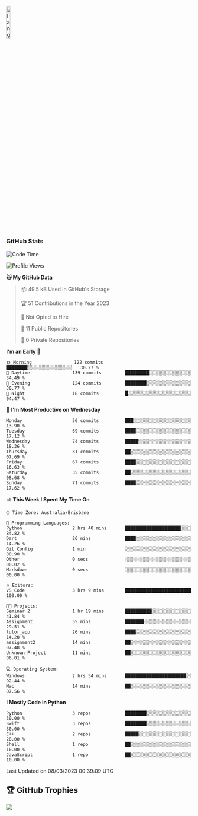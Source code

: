 <p align="left"><img width=15%" src="https://github.com/alansmathew/alansmathew/raw/master/lang.gif" alt="lang image here" /></p>

# <h3 align="left">GitHub Stats</h3>

<!--START_SECTION:waka-->
![Code Time](http://img.shields.io/badge/Code%20Time-151%20hrs%205%20mins-blue)

![Profile Views](http://img.shields.io/badge/Profile%20Views-1-blue)

**🐱 My GitHub Data** 

> 📦 49.5 kB Used in GitHub's Storage 
 > 
> 🏆 51 Contributions in the Year 2023
 > 
> 🚫 Not Opted to Hire
 > 
> 📜 11 Public Repositories 
 > 
> 🔑 0 Private Repositories 
 > 
**I'm an Early 🐤** 

```text
🌞 Morning                122 commits         ████████░░░░░░░░░░░░░░░░░   30.27 % 
🌆 Daytime                139 commits         █████████░░░░░░░░░░░░░░░░   34.49 % 
🌃 Evening                124 commits         ████████░░░░░░░░░░░░░░░░░   30.77 % 
🌙 Night                  18 commits          █░░░░░░░░░░░░░░░░░░░░░░░░   04.47 % 
```
📅 **I'm Most Productive on Wednesday** 

```text
Monday                   56 commits          ███░░░░░░░░░░░░░░░░░░░░░░   13.90 % 
Tuesday                  69 commits          ████░░░░░░░░░░░░░░░░░░░░░   17.12 % 
Wednesday                74 commits          █████░░░░░░░░░░░░░░░░░░░░   18.36 % 
Thursday                 31 commits          ██░░░░░░░░░░░░░░░░░░░░░░░   07.69 % 
Friday                   67 commits          ████░░░░░░░░░░░░░░░░░░░░░   16.63 % 
Saturday                 35 commits          ██░░░░░░░░░░░░░░░░░░░░░░░   08.68 % 
Sunday                   71 commits          ████░░░░░░░░░░░░░░░░░░░░░   17.62 % 
```


📊 **This Week I Spent My Time On** 

```text
🕑︎ Time Zone: Australia/Brisbane

💬 Programming Languages: 
Python                   2 hrs 40 mins       █████████████████████░░░░   84.82 % 
Dart                     26 mins             ████░░░░░░░░░░░░░░░░░░░░░   14.26 % 
Git Config               1 min               ░░░░░░░░░░░░░░░░░░░░░░░░░   00.90 % 
Other                    0 secs              ░░░░░░░░░░░░░░░░░░░░░░░░░   00.02 % 
Markdown                 0 secs              ░░░░░░░░░░░░░░░░░░░░░░░░░   00.00 % 

🔥 Editors: 
VS Code                  3 hrs 9 mins        █████████████████████████   100.00 % 

🐱‍💻 Projects: 
Seminar 2                1 hr 19 mins        ██████████░░░░░░░░░░░░░░░   41.84 % 
Assignment               55 mins             ███████░░░░░░░░░░░░░░░░░░   29.51 % 
tutor_app                26 mins             ████░░░░░░░░░░░░░░░░░░░░░   14.20 % 
assignment2              14 mins             ██░░░░░░░░░░░░░░░░░░░░░░░   07.48 % 
Unknown Project          11 mins             ██░░░░░░░░░░░░░░░░░░░░░░░   06.01 % 

💻 Operating System: 
Windows                  2 hrs 54 mins       ███████████████████████░░   92.44 % 
Mac                      14 mins             ██░░░░░░░░░░░░░░░░░░░░░░░   07.56 % 
```

**I Mostly Code in Python** 

```text
Python                   3 repos             ████████░░░░░░░░░░░░░░░░░   30.00 % 
Swift                    3 repos             ████████░░░░░░░░░░░░░░░░░   30.00 % 
C++                      2 repos             █████░░░░░░░░░░░░░░░░░░░░   20.00 % 
Shell                    1 repo              ██░░░░░░░░░░░░░░░░░░░░░░░   10.00 % 
JavaScript               1 repo              ██░░░░░░░░░░░░░░░░░░░░░░░   10.00 % 
```




 Last Updated on 08/03/2023 00:39:09 UTC
<!--END_SECTION:waka-->

## 🏆 GitHub Trophies

![](https://github-profile-trophy.vercel.app/?username=samh06&theme=discord&no-frame=true&no-bg=false&margin-w=4)
